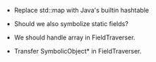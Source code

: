 * Replace std::map with Java's builtin hashtable

* Should we also symbolize static fields?

* We should handle array in FieldTraverser.

* Transfer SymbolicObject* in FieldTraverser.